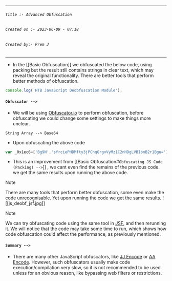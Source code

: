 
***
###### `Title :- Advanced Obfuscation`
###### `Created on :- 2023-06-09 - 07:18`
###### `Created by:- Prem J`
***

- In the [[Basic Obfuscation]] we obfuscated the below code, using packing but the result still contains strings in clear text, which may reveal the original functionality. There are better tools that perform better methods of obfuscation.

```javascript
console.log('HTB JavaScript Deobfuscation Module');
```

#### `Obfuscator -->`

- We will be using [Obfuscator.io](https://obfuscator.io/) to perform obfuscation, before obfuscating we could change some settings to make things more unclear.

`String Array --> Base64`

- Upon obfuscating the above code

```javascript
var _0x1ec6=['Bg9N','sfrciePHDMfty3jPChqGrgvVyMz1C2nHDgLVBIbnB2r1Bgu='];(function(_0x13249d,_0x1ec6e5){var _0x14f83b=function(_0x3f720f){while(--_0x3f720f){_0x13249d['push'](_0x13249d['shift']());}};_0x14f83b(++_0x1ec6e5);}(_0x1ec6,0xb4));var _0x14f8=function(_0x13249d,_0x1ec6e5){_0x13249d=_0x13249d-0x0;var _0x14f83b=_0x1ec6[_0x13249d];if(_0x14f8['eOTqeL']===undefined){var _0x3f720f=function(_0x32fbfd){var _0x523045='abcdefghijklmnopqrstuvwxyzABCDEFGHIJKLMNOPQRSTUVWXYZ0123456789+/=',_0x4f8a49=String(_0x32fbfd)['replace'](/=+$/,'');var _0x1171d4='';for(var _0x44920a=0x0,_0x2a30c5,_0x443b2f,_0xcdf142=0x0;_0x443b2f=_0x4f8a49['charAt'](_0xcdf142++);~_0x443b2f&&(_0x2a30c5=_0x44920a%0x4?_0x2a30c5*0x40+_0x443b2f:_0x443b2f,_0x44920a++%0x4)?_0x1171d4+=String['fromCharCode'](0xff&_0x2a30c5>>(-0x2*_0x44920a&0x6)):0x0){_0x443b2f=_0x523045['indexOf'](_0x443b2f);}return _0x1171d4;};_0x14f8['oZlYBE']=function(_0x8f2071){var _0x49af5e=_0x3f720f(_0x8f2071);var _0x52e65f=[];for(var _0x1ed1cf=0x0,_0x79942e=_0x49af5e['length'];_0x1ed1cf<_0x79942e;_0x1ed1cf++){_0x52e65f+='%'+('00'+_0x49af5e['charCodeAt'](_0x1ed1cf)['toString'](0x10))['slice'](-0x2);}return decodeURIComponent(_0x52e65f);},_0x14f8['qHtbNC']={},_0x14f8['eOTqeL']=!![];}var _0x20247c=_0x14f8['qHtbNC'][_0x13249d];return _0x20247c===undefined?(_0x14f83b=_0x14f8['oZlYBE'](_0x14f83b),_0x14f8['qHtbNC'][_0x13249d]=_0x14f83b):_0x14f83b=_0x20247c,_0x14f83b;};console[_0x14f8('0x0')](_0x14f8('0x1'));
```

- This is an improvement from [[Basic Obfuscation#`Obfuscating JS Code (Packing) -->`]] , we cant even find the remains of the previous code. we get the same results upon running the above code.

>[!Note]
>There are many tools that perform better obfuscation, some even make the code unrecognisable. Yet upon running the code we get the same results.
>![[js_deobf_jsf.jpg]]


>[!Note]
>We can try obfuscating code using the same tool in [JSF](http://www.jsfuck.com/), and then rerunning it. We will notice that the code may take some time to run, which shows how code obfuscation could affect the performance, as previously mentioned.

#### `Summary -->`

- There are many other JavaScript obfuscators, like [JJ Encode](https://utf-8.jp/public/jjencode.html) or [AA Encode](https://utf-8.jp/public/aaencode.html). However, such obfuscators usually make code execution/compilation very slow, so it is not recommended to be used unless for an obvious reason, like bypassing web filters or restrictions.